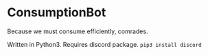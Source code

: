 # ConsumptionBot
Because we must consume efficiently, comrades.

Written in Python3.
Requires discord package. 
```pip3 install discord```
